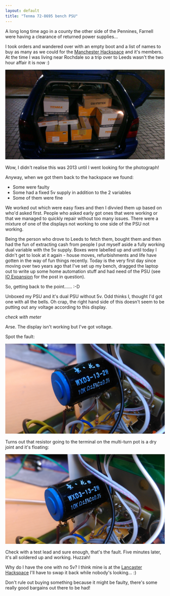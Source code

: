 ```yaml
---
layout: default
title: "Tenma 72-8695 bench PSU"
---
```

A long long time ago in a county the other side of the Pennines, Farnell were having a clearance of returned power supplies...

I took orders and wandered over with an empty boot and a list of names to buy as many as we could for the [Manchester Hackspace](https://hacman.org.uk/) and it's members. At the time I was living near Rochdale so a trip over to Leeds wasn't the two hour affair it is now :)

![Car boot loaded with PSU](/assets/2015-12-07/boot-of-car.jpg)

Wow, I didn't realise this was 2013 until I went looking for the photograph!

Anyway, when we got them back to the hackspace we found:

* Some were faulty
* Some had a fixed 5v supply in addition to the 2 variables
* Some of them were fine

We worked out which were easy fixes and then I divvied them up based on who'd asked first. People who asked early got ones that were working or that we managed to quickly repair without too many issues. There were a mixture of one of the displays not working to one side of the PSU not working.

Being the person who drove to Leeds to fetch them, bought them and then had the fun of extracting cash from people I put myself aside a fully working dual variable with the 5v supply. Boxes were labelled up and until today I didn't get to look at it again - house moves, refurbishments and life have gotten in the way of fun things recently. Today is the very first day since moving over two years ago that I've set up my bench, dragged the laptop out to write up some home automation stuff and had need of the PSU (see [IO Expansion](https://hackaday.io/project/4857-commercial-home-automation/log/20852-squeezing-a-quart-into-a-pint-pot) for the post in question).

So, getting back to the point......  :-D

Unboxed my PSU and it's dual PSU without 5v. Odd thinks I, thought I'd got one with all the bells. Oh crap, the right hand side of this doesn't seem to be putting out any voltage according to this display.

*check with meter*

Arse. The display isn't working but I've got voltage.

Spot the fault:

![Variable resistor with fault](/assets/2015-12-07/variable-resistor-1.jpg)

Turns out that resistor going to the terminal on the multi-turn pot is a dry joint and it's floating:

![Variable resistor with floating lead](/assets/2015-12-07/variable-resistor-2.jpg)

Check with a test lead and sure enough, that's the fault. Five minutes later, it's all soldered up and working. Huzzah!

Why do I have the one with no 5v? I think mine is at the [Lancaster Hackspace](http://lamm.hackspace.org.uk/) I'll have to swap it back while nobody's looking... :)

Don't rule out buying something because it might be faulty, there's some really good bargains out there to be had!
